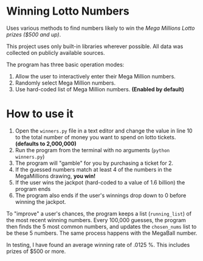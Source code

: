 # Winning Lotto Numbers

Uses various methods to find numbers likely to win the
*Mega Millions Lotto prizes ($500 and up)*.

This project uses only built-in libraries wherever possible.
All data was collected on publicly available sources.

The program has three basic operation modes:
 1. Allow the user to interactively enter their Mega Million numbers.
 2. Randomly select Mega Million numbers.
 3. Use hard-coded list of Mega Million numbers. **(Enabled by default)**

# How to use it

1. Open the `winners.py` file in a text editor and change the value in
   line 10 to the total number of money you want to spend on lotto
   tickets. **(defaults to 2,000,000)**
2. Run the program from the terminal with no arguments
   (`python winners.py`)
3. The program will "gamble" for you by purchasing a ticket for 2.
4. If the guessed numbers match at least 4 of the numbers in the
   MegaMillions drawing, **you win!**
5. If the user wins the jackpot (hard-coded to a value of 1.6 billion)
   the program ends
6. The program also ends if the user's winnings drop down to 0 before
   winning the jackpot.

To "improve" a user's chances, the program keeps a list (`running_list`)
of the most recent winning numbers.
Every 100,000 guesses, the program then finds the 5 most common numbers,
and updates the `chosen_nums` list to be these 5 numbers.
The same process happens with the MegaBall number.

In testing, I have found an average winning rate of .0125 %.
This includes prizes of $500 or more.
